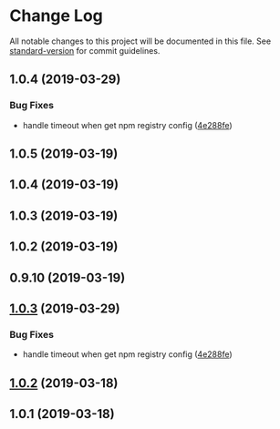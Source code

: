 # Change Log

All notable changes to this project will be documented in this file. See [standard-version](https://github.com/conventional-changelog/standard-version) for commit guidelines.

## 1.0.4 (2019-03-29)


### Bug Fixes

* handle timeout when get npm registry config ([4e288fe](https://github.com/logan70/jslib-service/commit/4e288fe))



## 1.0.5 (2019-03-19)



## 1.0.4 (2019-03-19)



## 1.0.3 (2019-03-19)



## 1.0.2 (2019-03-19)



## 0.9.10 (2019-03-19)



## [1.0.3](https://github.com/logan70/jslib-service/compare/v1.0.5...v1.0.3) (2019-03-29)


### Bug Fixes

* handle timeout when get npm registry config ([4e288fe](https://github.com/logan70/jslib-service/commit/4e288fe))



## [1.0.2](https://github.com/logan70/jslib-service/compare/v1.0.1...v1.0.2) (2019-03-18)



## 1.0.1 (2019-03-18)
